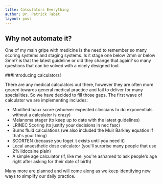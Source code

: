 ```yaml
---
title: Calculators Everything
author: Dr. Patrick Tabet
layout: post
---
```

## Why not automate it?

One of my main gripe with medicine is the need to remember so many scoring systems and staging systems. Is it stage one below 2mm or below 3mm? is that the latest guideline or did they change that again? so many questions that can be solved with a nicely designed tool.

###Introducing calculators!

There are any medical calculators out there, however they are often more geared towards general medical practice and fail to deliver for many specialities. So we have decided to fill those gaps.
The first wave of calculator we are implementing includes:
* Modified baux score (whoever expected clinicians to do exponentials without a calculator is crazy)
* Melanoma stager (to keep up to date with the latest guidelines)
* LRINEC Scoring (to justify your decisions in nec fasc)
* Burns fluid calculations (we also included the Muir Barkley equation if that's your thing)
* SCORTEN (because you foget it exists until you need it)
* Local anaesthetic dose calculator (you'll surprise many people that use 2% lidocaine plain)
* A simple age calculator (if, like me, you're ashamed to ask people's age right after asking for their date of birth)

Many more are planned and will come along as we keep identifying new ways to simplify our daily practice.
